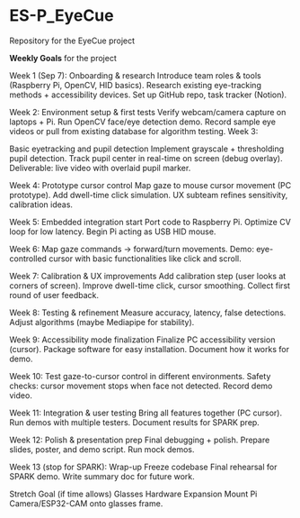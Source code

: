 # ES-P_EyeCue
Repository for the EyeCue project

**Weekly Goals** for the project

Week 1 (Sep 7):
Onboarding & research
Introduce team roles & tools (Raspberry Pi, OpenCV, HID basics).
Research existing eye-tracking methods + accessibility devices.
Set up GitHub repo, task tracker (Notion).

Week 2: 
Environment setup & first tests
Verify webcam/camera capture on laptops + Pi.
Run OpenCV face/eye detection demo.
Record sample eye videos or pull from existing database for algorithm testing.
Week 3: 

Basic eyetracking and pupil detection
Implement grayscale + thresholding pupil detection.
Track pupil center in real-time on screen (debug overlay).
Deliverable: live video with overlaid pupil marker.

Week 4:
Prototype cursor control
Map gaze to mouse cursor movement (PC prototype).
Add dwell-time click simulation.
UX subteam refines sensitivity, calibration ideas.

Week 5: 
Embedded integration start
Port code to Raspberry Pi.
Optimize CV loop for low latency.
Begin Pi acting as USB HID mouse.

Week 6: 
Map gaze commands → forward/turn movements.
Demo: eye-controlled cursor with basic functionalities like click and scroll. 

Week 7:
Calibration & UX improvements
Add calibration step (user looks at corners of screen).
Improve dwell-time click, cursor smoothing.
Collect first round of user feedback.

Week 8: 
Testing & refinement
Measure accuracy, latency, false detections.
Adjust algorithms (maybe Mediapipe for stability).

Week 9: 
Accessibility mode finalization
Finalize PC accessibility version (cursor).
Package software for easy installation.
Document how it works for demo.

Week 10: 
Test gaze-to-cursor control in different environments.
Safety checks: cursor movement stops when face not detected.
Record demo video.

Week 11:
Integration & user testing
Bring all features together (PC cursor).
Run demos with multiple testers.
Document results for SPARK prep.

Week 12:
Polish & presentation prep
Final debugging + polish.
Prepare slides, poster, and demo script.
Run mock demos.

Week 13 (stop for SPARK): 
Wrap-up 
Freeze codebase
Final rehearsal for SPARK demo.
Write summary doc for future work.

Stretch Goal (if time allows)
Glasses Hardware Expansion
Mount Pi Camera/ESP32-CAM onto glasses frame.

